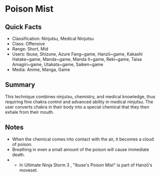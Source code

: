# Poison Mist

## Quick Facts
- Classification: Ninjutsu, Medical Ninjutsu
- Class: Offensive
- Range: Short, Mid
- Users: Ibuse, Shizune, Azure Fang~game, Hanzō~game, Kakashi Hatake~game, Manda~game, Manda II~game, Reki~game, Taisa Amagiri~game, Utakata~game, Saiken~game
- Media: Anime, Manga, Game

## Summary
This technique combines ninjutsu, chemistry, and medical knowledge, thus requiring fine chakra control and advanced ability in medical ninjutsu. The user converts chakra in their body into a special chemical that they then exhale from their mouth.

## Notes
- When the chemical comes into contact with the air, it becomes a cloud of poison.
- Breathing in even a small amount of the poison will cause immediate death.
- * In Ultimate Ninja Storm 3 , "Ibuse's Poison Mist" is part of Hanzō's moveset.
